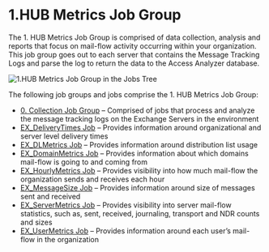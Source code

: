 # 1.HUB Metrics Job Group

The 1. HUB Metrics Job Group is comprised of data collection, analysis and reports that focus on
mail-flow activity occurring within your organization. This job group goes out to each server that
contains the Message Tracking Logs and parse the log to return the data to the Access Analyzer
database.

![1.HUB Metrics Job Group in the Jobs Tree](/img/product_docs/accessanalyzer/12.0/solutions/exchange/hubmetrics/jobstree.webp)

The following job groups and jobs comprise the 1. HUB Metrics Job Group:

- [0. Collection Job Group](/docs/accessanalyzer/12.0/solutions/exchange/hubmetrics/collection/overview.md) – Comprised of jobs that process and analyze the
  message tracking logs on the Exchange Servers in the environment
- [EX_DeliveryTimes Job](/docs/accessanalyzer/12.0/solutions/exchange/hubmetrics/ex_deliverytimes.md) – Provides information around organizational and
  server level delivery times
- [EX_DLMetrics Job](/docs/accessanalyzer/12.0/solutions/exchange/hubmetrics/ex_dlmetrics.md) – Provides information around distribution list usage
- [EX_DomainMetrics Job](/docs/accessanalyzer/12.0/solutions/exchange/hubmetrics/ex_domainmetrics.md) – Provides information about which domains mail-flow
  is going to and coming from
- [EX_HourlyMetrics Job](/docs/accessanalyzer/12.0/solutions/exchange/hubmetrics/ex_hourlymetrics.md) – Provides visibility into how much mail-flow the
  organization sends and receives each hour
- [EX_MessageSize Job](/docs/accessanalyzer/12.0/solutions/exchange/hubmetrics/ex_messagesize.md) – Provides information around size of messages sent and
  received
- [EX_ServerMetrics Job](/docs/accessanalyzer/12.0/solutions/exchange/hubmetrics/ex_servermetrics.md) – Provides visibility into server mail-flow
  statistics, such as, sent, received, journaling, transport and NDR counts and sizes
- [EX_UserMetrics Job](/docs/accessanalyzer/12.0/solutions/exchange/hubmetrics/ex_usermetrics.md) – Provides information around each user’s mail-flow in the
  organization
